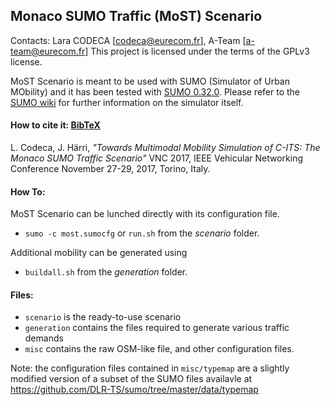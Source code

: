 ## Monaco SUMO Traffic (MoST) Scenario

Contacts: Lara CODECA [codeca@eurecom.fr], A-Team [a-team@eurecom.fr]
This project is licensed under the terms of the GPLv3 license.

MoST Scenario is meant to be used with SUMO (Simulator of Urban MObility) and it has been tested with [SUMO 0.32.0](https://github.com/DLR-TS/sumo/tree/v0_32_0).
Please refer to the [SUMO wiki](http://sumo.dlr.de/wiki/Simulation_of_Urban_MObility_-_Wiki) for further information on the simulator itself.

#### How to cite it: [BibTeX](https://github.com/lcodeca/MoSTScenario/blob/master/misc/cite.bib)
L. Codeca, J. Härri,
*"Towards Multimodal Mobility Simulation of C-ITS: The Monaco SUMO Traffic Scenario"*
VNC 2017, IEEE Vehicular Networking Conference
November 27-29, 2017, Torino, Italy. 

#### How To:
MoST Scenario can be lunched directly with its configuration file.
* `sumo -c most.sumocfg` or `run.sh` from the _scenario_ folder.

Additional mobility can be generated using 
* `buildall.sh` from the _generation_ folder.

#### Files:
* `scenario` is the ready-to-use scenario
* `generation` contains the files required to generate various traffic demands
* `misc` contains the raw OSM-like file, and other configuration files.

Note: the configuration files contained in `misc/typemap` are a slightly modified version of a subset of the SUMO files availavle at https://github.com/DLR-TS/sumo/tree/master/data/typemap   